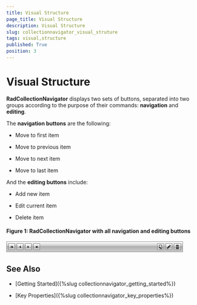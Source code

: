 ```yaml
---
title: Visual Structure
page_title: Visual Structure
description: Visual Structure
slug: collectionnavigator_visual_struture
tags: visual,structure
published: True
position: 3
---
```


# Visual Structure

__RadCollectionNavigator__ displays two sets of buttons, separated into two groups according to the purpose of their commands: **navigation** and **editing**.

The  __navigation buttons__ are the following:

* Move to first item

* Move to previous item

* Move to next item

* Move to last item

And the __editing buttons__ include:

* Add new item

* Edit current item

* Delete item

#### __Figure 1: RadCollectionNavigator with all navigation and editing buttons__

![RadCollectionNavigator with all navigation and editing buttons](images/collectionnavigator_01.png)

## See Also

* [Getting Started]({%slug collectionnavigator_getting_started%})

* [Key Properties]({%slug collectionnavigator_key_properties%})
